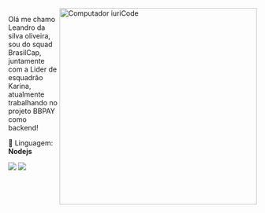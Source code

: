 <img src="https://raw.githubusercontent.com/MicaelliMedeiros/micaellimedeiros/master/image/computer-illustration.png" min-width="400px" max-width="400px" width="400px" align="right" alt="Computador iuriCode">

<p align="left"> 
Olá me chamo Leandro da silva oliveira, sou do squad BrasilCap, juntamente com a Lider de esquadrão Karina, atualmente trabalhando no projeto BBPAY como backend!
</p>

<p align="left">
  🦄 Linguagem: <strong>Nodejs</strong>
</p>

<p align="left">
  <a href="https://www.linkedin.com/in/leandro-oliveira-643561131/" target="_blank" alt="Linkedin">
  <img src="https://img.shields.io/badge/-Linkedin-0e76a8?style=flat-square&logo=Linkedin&logoColor=white&link=https://www.linkedin.com/in/leandro-oliveira-643561131/" /></a>

  <a href="https://wa.me/5515981508920?text=Ol%C3%A1+Leandro%2C+tudo+bem+%3F+Vim+pelo+seu+perfil+do+github" target="_blank" alt="WhatsApp">
  <img src="https://img.shields.io/badge/-WhatsApp-25d366?style=flat-square&labelColor=25d366&logo=whatsapp&logoColor=white&link=API-DO-SEU-WHATSAPP"/></a>

</p>  
